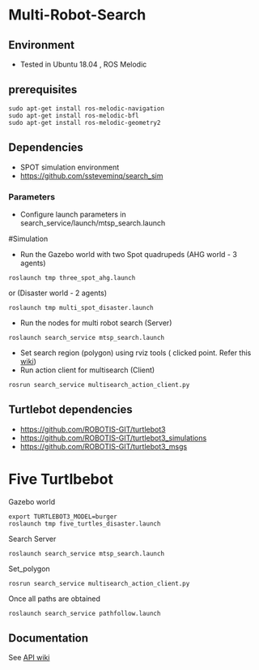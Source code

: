 # Multi-Robot-Search

## Environment
- Tested in Ubuntu 18.04 , ROS Melodic
## prerequisites 
```
sudo apt-get install ros-melodic-navigation
sudo apt-get install ros-melodic-bfl
sudo apt-get install ros-melodic-geometry2
```
## Dependencies
- SPOT simulation environment
- https://github.com/ssteveminq/search_sim


### Parameters
 - Configure launch parameters in search_service/launch/mtsp_search.launch
 

#Simulation
- Run the Gazebo world with two Spot quadrupeds (AHG world - 3 agents)
```
roslaunch tmp three_spot_ahg.launch
```
or (Disaster world - 2 agents)
```
roslaunch tmp multi_spot_disaster.launch
```

- Run the nodes for multi robot search (Server)
```
roslaunch search_service mtsp_search.launch
```
- Set search region (polygon) using rviz tools ( clicked point. Refer this [wiki](https://github.com/ssteveminq/mrsearch/wiki/API#5-demo-with-gazebo-simulation))
- Run action client for multisearch (Client)
``` 
rosrun search_service multisearch_action_client.py
```


## Turtlebot dependencies

- https://github.com/ROBOTIS-GIT/turtlebot3
- https://github.com/ROBOTIS-GIT/turtlebot3_simulations
- https://github.com/ROBOTIS-GIT/turtlebot3_msgs


# Five Turtlbebot
Gazebo world
```
export TURTLEBOT3_MODEL=burger
roslaunch tmp five_turtles_disaster.launch
```
Search Server
```
roslaunch search_service mtsp_search.launch
```

Set_polygon
```
rosrun search_service multisearch_action_client.py
```

Once all paths are obtained

```
roslaunch search_service pathfollow.launch
```


 
## Documentation
See [API wiki](https://github.com/ssteveminq/mrsearch/wiki/API)


